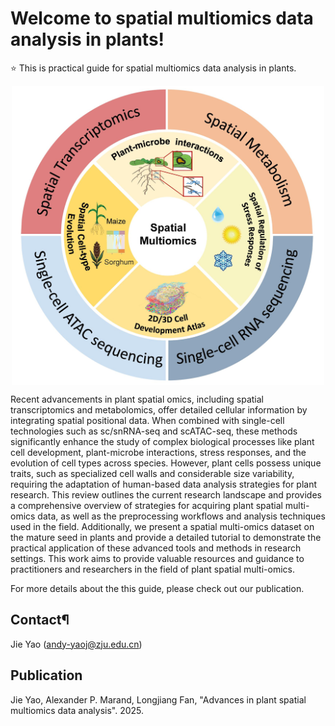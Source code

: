 # Welcome to spatial multiomics data analysis in plants!

⭐ This is practical guide for spatial multiomics data analysis in plants.

<img src="assets/images/Figure2_doc.jpg" alt="Applications of spatial multiomics technologies in plant science." width="500" style="display: block; margin: 0 auto;"/>

Recent advancements in plant spatial omics, including spatial transcriptomics and metabolomics, offer detailed cellular information by integrating spatial positional data. When combined with single-cell technologies such as sc/snRNA-seq and scATAC-seq, these methods significantly enhance the study of complex biological processes like plant cell development, plant-microbe interactions, stress responses, and the evolution of cell types across species. However, plant cells possess unique traits, such as specialized cell walls and considerable size variability, requiring the adaptation of human-based data analysis strategies for plant research. This review outlines the current research landscape and provides a comprehensive overview of strategies for acquiring plant spatial multi-omics data, as well as the preprocessing workflows and analysis techniques used in the field. Additionally, we present a spatial multi-omics dataset on the mature seed in plants and provide a detailed tutorial to demonstrate the practical application of these advanced tools and methods in research settings. This work aims to provide valuable resources and guidance to practitioners and researchers in the field of plant spatial multi-omics.

For more details about the this guide, please check out our publication.

## Contact¶
Jie Yao (andy-yaoj@zju.edu.cn)

## Publication
Jie Yao, Alexander P. Marand,  Longjiang Fan, "Advances in plant spatial multiomics data analysis". 2025.
